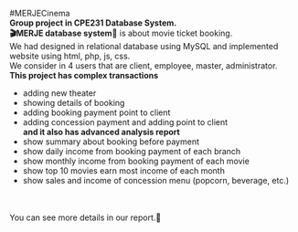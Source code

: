 #MERJECinema
**<br/>Group project in CPE231 Database System.**
**<br/>🎬MERJE database system🍿** is about movie ticket booking. 
<br/>We had designed in relational database using MySQL and implemented website using html, php, js, css.
<br/>We consider in 4 users that are client, employee, master, administrator.
**<br/>This project has complex transactions**
  - adding new theater
  - showing details of booking
  - adding booking payment point to client
  - adding concession payment and adding point to client
**<br/>and it also has advanced analysis report**
  - show summary about booking before payment
  - show daily income from booking payment of each branch
  - show monthly income from booking payment of each movie
  - show top 10 movies earn most income of each month
  - show sales and income of concession menu (popcorn, beverage, etc.)

<br/><br/>You can see more details in our report.💖
